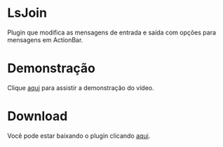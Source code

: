 # LsJoin
 Plugin que modifica as mensagens de entrada e saída com opções para mensagens em ActionBar.

# Demonstração
 Clique [aqui](https://www.youtube.com/watch?v=7nVjyXFV29s) para assistir a demonstração do vídeo.
 
# Download
 Você pode estar baixando o plugin clicando [aqui](https://www.dropbox.com/s/l0pmnx7xitvo4vl/LsJoin.jar?dl=0).
